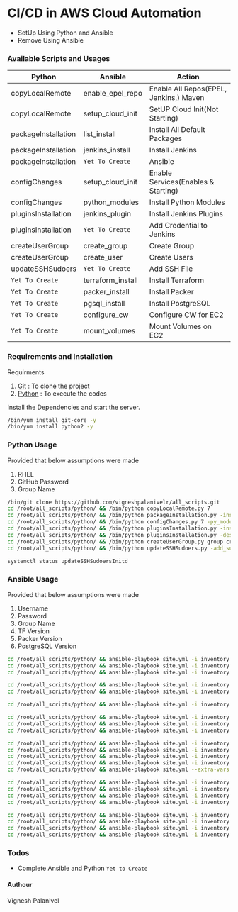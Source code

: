 # CI/CD in AWS Cloud Automation
- SetUp Using Python and Ansible
- Remove Using Ansible


###  Available Scripts and Usages
| Python | Ansible | Action |
| ------ | ------ | ------ |
| copyLocalRemote | enable_epel_repo | Enable All Repos(EPEL, Jenkins,) Maven |
| copyLocalRemote | setup_cloud_init | SetUP Cloud Init(Not Starting)|
| packageInstallation | list_install | Install All Default Packages | 
| packageInstallation | jenkins_install | Install Jenkins |
| packageInstallation | `Yet To Create` | Ansible |
| configChanges | setup_cloud_init | Enable Services(Enables & Starting) |
| configChanges | python_modules | Install Python Modules |
| pluginsInstallation | jenkins_plugin | Install Jenkins Plugins |
| pluginsInstallation | `Yet To Create` | Add Credential to Jenkins |
| createUserGroup | create_group | Create Group |
| createUserGroup | create_user | Create Users |
| updateSSHSudoers | `Yet To Create` | Add SSH File |
| `Yet To Create` | terraform_install | Install Terraform |
| `Yet To Create` | packer_install | Install Packer |
| `Yet To Create` | pgsql_install | Install PostgreSQL |
| `Yet To Create` | configure_cw | Configure CW for EC2 |
| `Yet To Create` | mount_volumes | Mount Volumes on EC2 |

###  Requirements and Installation
Requirments
1) [Git](https://github.com/) : To clone the project
2) [Python](https://www.python.org/) : To execute the codes

Install the Dependencies and start the server.

```sh
/bin/yum install git-core -y
/bin/yum install python2 -y
```

### Python Usage
Provided that below assumptions were made
1) RHEL
2) GitHub Password
3) Group Name

```sh
/bin/git clone https://github.com/vigneshpalanivelr/all_scripts.git
cd /root/all_scripts/python/ && /bin/python copyLocalRemote.py 7
cd /root/all_scripts/python/ && /bin/python packageInstallation.py -install -pkg ansible -pkg jenkins
cd /root/all_scripts/python/ && /bin/python configChanges.py 7 -py_module -start -service SSH -service jenkins
cd /root/all_scripts/python/ && /bin/python pluginsInstallation.py -install -list 
cd /root/all_scripts/python/ && /bin/python pluginsInstallation.py -descrptn gitCreds -username vigneshpalanivelr -password <password>
cd /root/all_scripts/python/ && /bin/python createUserGroup.py group create --group_name root_group --user_name jenkins --add_to_grp
cd /root/all_scripts/python/ && /bin/python updateSSHSudoers.py -add_sudo -sudo root_group

systemctl status updateSSHSudoersInitd
```

### Ansible Usage
Provided that below assumptions were made
1) Username
2) Password
3) Group Name
4) TF Version
5) Packer Version
6) PostgreSQL Version

```sh
cd /root/all_scripts/python/ && ansible-playbook site.yml -i inventory --extra-vars "set_epel=set_epel_repo RHEL=7" --tags=enable_epel_repo
cd /root/all_scripts/python/ && ansible-playbook site.yml -i inventory --extra-vars "set_ci=setup_cloud_init RHEL=7" --tags=setup_cloud_init
cd /root/all_scripts/python/ && ansible-playbook site.yml -i inventory --extra-vars "ins_all=list_install" --tags=list_install

cd /root/all_scripts/python/ && ansible-playbook site.yml -i inventory --extra-vars "ins_jenkins=jenkins_install" --tags=jenkins_install
cd /root/all_scripts/python/ && ansible-playbook site.yml -i inventory --extra-vars "jenkins_plugin=jenkins_plugin" --tags=jenkins_plugin

cd /root/all_scripts/python/ && ansible-playbook site.yml -i inventory --extra-vars "python_modules=python_modules" --tags=python_modules

cd /root/all_scripts/python/ && ansible-playbook site.yml -i inventory --extra-vars "group_name=root_group cre_grp=create_group" --tags=create_group
cd /root/all_scripts/python/ && ansible-playbook site.yml -i inventory --extra-vars "username=vignesh password=vignesh group_name=root_group tag_group=yes cre_usr=create_user userComment='Root User'" --tags=create_user
cd /root/all_scripts/python/ && ansible-playbook site.yml -i inventory --extra-vars "group_name=root_group add_sudo=add_sudoers" --tags=add_sudoers

cd /root/all_scripts/python/ && ansible-playbook site.yml -i inventory --extra-vars "ins_tf=terraform_install tfVersion=0.12.7" --tags=terraform_install
cd /root/all_scripts/python/ && ansible-playbook site.yml -i inventory --extra-vars "ins_packer=packer_install packerVersion=1.5.4" --tags=packer_install
cd /root/all_scripts/python/ && ansible-playbook site.yml -i inventory --extra-vars "ins_pgsql=pgsql_install PG_MAJOR=9.6 PG_MINOR=6" --tags=pgsql_install
cd /root/all_scripts/python/ && ansible-playbook site.yml -i inventory --extra-vars "cre_cw=configure_cw RHEL=8" --tags=configure_cw
cd /root/all_scripts/python/ && ansible-playbook site.yml --extra-vars "mount=mount_volumes" --tags=mount_volumes

cd /root/all_scripts/python/ && ansible-playbook site.yml -i inventory --extra-vars "uin_all=list_uninstall" --tags=list_uninstall
cd /root/all_scripts/python/ && ansible-playbook site.yml -i inventory --extra-vars "group_name=root_group del_sudo=remove_sudoers" --tags=remove_sudoers
cd /root/all_scripts/python/ && ansible-playbook site.yml -i inventory --extra-vars "username=vignesh del_usr=delete_user" --tags=delete_user
cd /root/all_scripts/python/ && ansible-playbook site.yml -i inventory --extra-vars "group_name=root_group del_grp=delete_group" --tags=delete_group

cd /root/all_scripts/python/ && ansible-playbook site.yml -i inventory --extra-vars "uin_tf=terraform_uninstall" --tags=terraform_uninstall
cd /root/all_scripts/python/ && ansible-playbook site.yml -i inventory --extra-vars "uin_packer=packer_uninstall" --tags=packer_uninstall
cd /root/all_scripts/python/ && ansible-playbook site.yml -i inventory --extra-vars "uin_pgsql=pgsql_uninstall PG_MAJOR=9.6 PG_MINOR=6" --tags=pgsql_uninstall
cd /root/all_scripts/python/ && ansible-playbook site.yml -i inventory --extra-vars "rem_cw=remove_cw" --tags=remove_cw
```

### Todos
 - Complete Ansible and Python `Yet to Create`


#### Authour
Vignesh Palanivel
